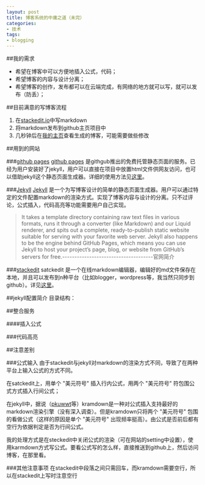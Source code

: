 ```yaml
---
layout: post
title: 博客系统的中庸之道（未完）
categories: 
- 技术
tags: 
- blogging
---
```


##我的需求
- 希望在博客中可以方便地插入公式，代码；
- 希望博客的内容与设计分离；
- 希望博客的创作，发布都可以在云端完成，有网络的地方就可以写，就可以发布（防丢）；

##目前满意的写博客流程
 1. 在[stackedit.io](stackedit.io)中写markdown
 2. 将markdown发布到github主页项目中
 3. 几秒钟后在[我的主页](www.timqian.com)查看生成的博客，可能需要做些修改
 
##用到的网站

###[github pages](https://pages.github.com/)
[github pages](https://pages.github.com/) 是githgub推出的免费托管静态页面的服务。已经为用户安装好了jekyll，用户可以直接在项目中放置html文件供网友访问，也可以借助jekyll这个静态页面生成器。详细的使用方法见[这里](https://pages.github.com/)。

###[Jekyll](http://jekyllrb.com/)
[Jekyll](http://jekyllrb.com/) 是一个为写博客设计的简单的静态页面生成器。用户可以通过特定的文件配置markdown的渲染方式。实现了博客内容与设计的分离。只不过评论，公式插入，代码高亮等功能需要用户自己实现。

> It takes a template directory containing raw text files in various formats, runs it through a converter (like Markdown) and our Liquid renderer, and spits out a complete, ready-to-publish static website suitable for serving with your favorite web server. Jekyll also happens to be the engine behind GitHub Pages, which means you can use Jekyll to host your project’s page, blog, or website from GitHub’s servers for free.-------------------------------------官网简介

###[stackedit](https://stackedit.io)
satckedit 是一个在线markdown编辑器，编辑好的md文件保存在本地，并且可以发布到n种平台（比如blogger，wordpress等，我当然只同步到github）。详见[这里](https://stackedit.io)。

##jekyll配置简介
目录结构：

##整合服务

####插入公式

###代码高亮



##注意差别

###公式输入
由于stackedit与jekyll对markdown的渲染方式不同，导致了在两种平台上输入公式的方式不同。

在satckedit上，用单个 "美元符号" 插入行内公式，用两个 "美元符号" 符包围公式方式插入行间公式；

在jekyll中，据说（[pkuwwt](http://www.pkuwwt.tk/linux/2013-12-03-jekyll-using-mathjax/)等）kramdown是一种对公式插入支持最好的markdown渲染引擎（没有深入调查）。但是kramdown只将两个 "美元符号" 包围的看做公式（这样的原因是单个 "美元符号" 出现频率挺高）。由公式是否前后都有空行为依据判定是否为行间公式。

我的处理方式是在steckedit中关闭公式的渲染（可在网站的setting中设置），使用karmdown方式写公式。要看公式写的怎么样，直接推送到github上，然后访问博客，在那里看。

###其他注意事项
在stackedit中段落之间只需回车，而kramdown需要空行，所以在stackedit上写时注意空行